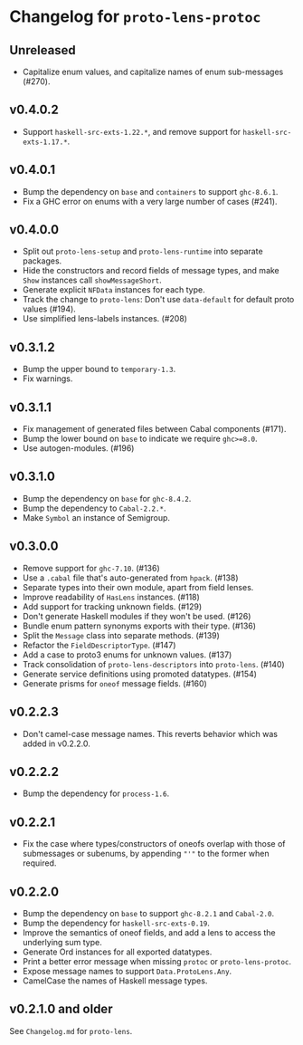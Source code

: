 # Changelog for `proto-lens-protoc`

## Unreleased
- Capitalize enum values, and capitalize names of enum sub-messages (#270).

## v0.4.0.2
- Support `haskell-src-exts-1.22.*`, and remove support for `haskell-src-exts-1.17.*`.

## v0.4.0.1
- Bump the dependency on `base` and `containers` to support `ghc-8.6.1`.
- Fix a GHC error on enums with a very large number of cases (#241).

## v0.4.0.0
- Split out `proto-lens-setup` and `proto-lens-runtime` into separate
  packages.
- Hide the constructors and record fields of message types, and make `Show`
  instances call `showMessageShort`.
- Generate explicit `NFData` instances for each type.
- Track the change to `proto-lens`: Don't use `data-default` for
  default proto values (#194).
- Use simplified lens-labels instances. (#208)

## v0.3.1.2
- Bump the upper bound to `temporary-1.3`.
- Fix warnings.

## v0.3.1.1
- Fix management of generated files between Cabal components (#171).
- Bump the lower bound on `base` to indicate we require `ghc>=8.0`.
- Use autogen-modules. (#196)

## v0.3.1.0
- Bump the dependency on `base` for `ghc-8.4.2`.
- Bump the dependency to `Cabal-2.2.*`.
- Make `Symbol` an instance of Semigroup.

## v0.3.0.0
- Remove support for `ghc-7.10`. (#136)
- Use a `.cabal` file that's auto-generated from `hpack`. (#138)
- Separate types into their own module, apart from field lenses.
- Improve readability of `HasLens` instances. (#118)
- Add support for tracking unknown fields. (#129)
- Don't generate Haskell modules if they won't be used. (#126)
- Bundle enum pattern synonyms exports with their type. (#136)
- Split the `Message` class into separate methods. (#139)
- Refactor the `FieldDescriptorType`. (#147)
- Add a case to proto3 enums for unknown values. (#137)
- Track consolidation of `proto-lens-descriptors` into `proto-lens`. (#140)
- Generate service definitions using promoted datatypes. (#154)
- Generate prisms for `oneof` message fields. (#160)

## v0.2.2.3
- Don't camel-case message names.  This reverts behavior which was added
  in v0.2.2.0.

## v0.2.2.2
- Bump the dependency for `process-1.6`.

## v0.2.2.1
- Fix the case where types/constructors of oneofs overlap with those of
  submessages or subenums, by appending `"'"` to the former when required.

## v0.2.2.0
- Bump the dependency on `base` to support `ghc-8.2.1` and `Cabal-2.0`.
- Bump the dependency for `haskell-src-exts-0.19`.
- Improve the semantics of oneof fields, and add a lens to access the
  underlying sum type.
- Generate Ord instances for all exported datatypes.
- Print a better error message when missing `protoc` or `proto-lens-protoc`.
- Expose message names to support `Data.ProtoLens.Any`.
- CamelCase the names of Haskell message types.

## v0.2.1.0 and older
See `Changelog.md` for `proto-lens`.
